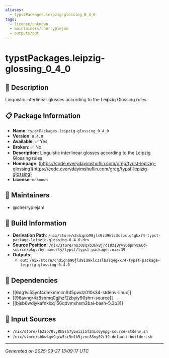 ```yaml
---
aliases:
  - typstPackages.leipzig-glossing_0_4_0
tags:
  - license/unknown
  - maintainers/cherrypiejam
  - outputs/out
---
```


# typstPackages.leipzig-glossing_0_4_0

## 📝 Description

Linguistic interlinear glosses according to the Leipzig Glossing rules

## 📋 Package Information

- **Name**: `typstPackages.leipzig-glossing_0_4_0`
- **Version**: `0.4.0`
- **Available**: ✅ Yes
- **Broken**: ✅ No
- **Description**: Linguistic interlinear glosses according to the Leipzig Glossing rules
- **Homepage**: [https://code.everydayimshuflin.com/greg/typst-lepizig-glossing](https://code.everydayimshuflin.com/greg/typst-lepizig-glossing)
- **License**: `unknown`
## 👥 Maintainers

- @cherrypiejam


## 🔧 Build Information

- **Derivation Path**: `/nix/store/chdignb90jls9id9klc3slbslq4gkx74-typst-package-leipzig-glossing-0.4.0.drv`
- **Source Position**: `/nix/store/ns30sqxb36k8jrds8z18rv96bpnwc60d-source/pkgs/by-name/ty/typst/typst-packages.nix:39`
- **Outputs**:
  - `out`:  `/nix/store/chdignb90jls9id9klc3slbslq4gkx74-typst-package-leipzig-glossing-0.4.0`

## 🔗 Dependencies

- [[6dg1vi55ynf4dmkmmcn945pwdz010s34-stdenv-linux]]
- [[96avngr4z8sbmq0gjhzf2zbyiy90shrr-source]]
- [[bjsb6wdjykafnkixq156qdvmxhsm2bai-bash-5.3p3]]

## 📁 Input Sources

- `/nix/store/l622p70vy8k5sh7y5wizi5f2mic6ynpg-source-stdenv.sh`
- `/nix/store/shkw4qm9qcw5sc5n1k5jznc83ny02r39-default-builder.sh`

---
*Generated on 2025-09-27 13:09:17 UTC*
